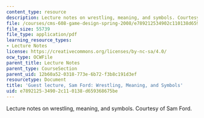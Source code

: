 ```yaml
---
content_type: resource
description: Lecture notes on wrestling, meaning, and symbols. Courtesy of Sam Ford.
file: /courses/cms-608-game-design-spring-2008/e789212534902c110138d659368675be_MITCMS_608s08_lec31.pdf
file_size: 55739
file_type: application/pdf
learning_resource_types:
- Lecture Notes
license: https://creativecommons.org/licenses/by-nc-sa/4.0/
ocw_type: OCWFile
parent_title: Lecture Notes
parent_type: CourseSection
parent_uid: 12b60a52-0318-773e-6b72-f3b8c191d3ef
resourcetype: Document
title: 'Guest lecture, Sam Ford: Wrestling, Meaning, and Symbols'
uid: e7892125-3490-2c11-0138-d659368675be
---
```

Lecture notes on wrestling, meaning, and symbols. Courtesy of Sam Ford.